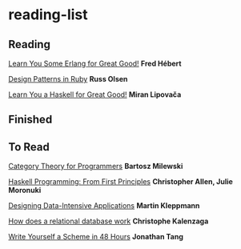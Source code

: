 # reading-list

## Reading

[Learn You Some Erlang for Great Good!](http://learnyousomeerlang.com/) **Fred Hébert**

[Design Patterns in Ruby](https://www.amazon.com/Design-Patterns-Ruby-Russ-Olsen/dp/0321490452) **Russ Olsen**

[Learn You a Haskell for Great Good!](http://learnyouahaskell.com/) **Miran Lipovača**

## Finished

## To Read

[Category Theory for Programmers](https://bartoszmilewski.com/2014/10/28/category-theory-for-programmers-the-preface/) **Bartosz Milewski**

[Haskell Programming: From First Principles](http://haskellbook.com/) **Christopher Allen, Julie Moronuki**

[Designing Data-Intensive Applications](http://dataintensive.net/) **Martin Kleppmann**

[How does a relational database work](http://coding-geek.com/how-databases-work/) **Christophe Kalenzaga**

[Write Yourself a Scheme in 48 Hours](https://en.wikibooks.org/wiki/Write_Yourself_a_Scheme_in_48_Hours) **Jonathan Tang**
